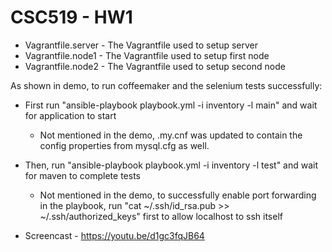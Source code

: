 # CSC519 - HW1

* Vagrantfile.server - The Vagrantfile used to setup server
* Vagrantfile.node1 - The Vagrantfile used to setup first node
* Vagrantfile.node2 - The Vagrantfile used to setup second node

As shown in demo, to run coffeemaker and the selenium tests successfully: 
* First run "ansible-playbook playbook.yml -i inventory -l main" and wait for application to start
	* Not mentioned in the demo, .my.cnf was updated to contain the config properties from mysql.cfg as well. 
* Then, run "ansible-playbook playbook.yml -i inventory -l test" and wait for maven to complete tests
	* Not mentioned in the demo, to successfully enable port forwarding in the playbook, run "cat ~/.ssh/id_rsa.pub >> ~/.ssh/authorized_keys" first to allow localhost to ssh itself


* Screencast - https://youtu.be/d1gc3fqJB64